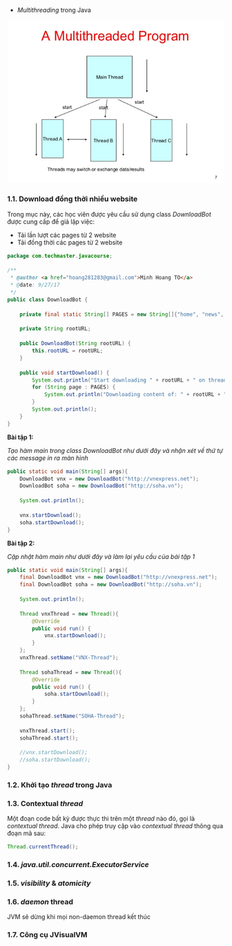 * *Multithreading* trong Java

![](./materials/multithreaded_program.png)


### 1.1. Download đồng thời nhiều website

Trong mục này, các học viên được yêu cầu sử dụng class *DownloadBot* được cung cấp để giả lập việc:

* Tải lần lượt các pages từ 2 website
* Tải đồng thời các pages từ 2 website

```java
package com.techmaster.javacourse;

/**
 * @author <a href="hoang281283@gmail.com">Minh Hoang TO</a>
 * @date: 9/27/17
 */
public class DownloadBot {

    private final static String[] PAGES = new String[]{"home", "news", "videos", "health", "blog"};

    private String rootURL;

    public DownloadBot(String rootURL) {
        this.rootURL = rootURL;
    }

    public void startDownload() {
        System.out.println("Start downloading " + rootURL + " on thread: " + Thread.currentThread());
        for (String page : PAGES) {
            System.out.println("Downloading content of: " + rootURL + "/" + page);
        }
        System.out.println();
    }
}

```



__Bài tập 1:__

*Tạo hàm main trong class DownloadBot như dưới đây và nhận xét về thứ tự các message in ra màn hình*

```java
public static void main(String[] args){
    DownloadBot vnx = new DownloadBot("http://vnexpress.net");
    DownloadBot soha = new DownloadBot("http://soha.vn");

    System.out.println();

    vnx.startDownload();
    soha.startDownload();
}
```

__Bài tập 2:__

*Cập nhật hàm main như dưới đây và làm lại yêu cầu của bài tập 1*

```java
public static void main(String[] args){
    final DownloadBot vnx = new DownloadBot("http://vnexpress.net");
    final DownloadBot soha = new DownloadBot("http://soha.vn");

    System.out.println();

    Thread vnxThread = new Thread(){
        @Override
        public void run() {
            vnx.startDownload();
        }
    };
    vnxThread.setName("VNX-Thread");

    Thread sohaThread = new Thread(){
        @Override
        public void run() {
            soha.startDownload();
        }
    };
    sohaThread.setName("SOHA-Thread");

    vnxThread.start();
    sohaThread.start();

    //vnx.startDownload();
    //soha.startDownload();
}
```


### 1.2. Khởi tạo *thread* trong Java

### 1.3. Contextual *thread*

Một đoạn code bất kỳ được thực thi trên một *thread* nào đó, gọi là *contextual thread*. Java cho phép truy cập vào *contextual thread* thông qua đoạn mã sau:

```java
Thread.currentThread();
```
### 1.4. *java.util.concurrent.ExecutorService*

### 1.5. *visibility* & *atomicity*

### 1.6. *daemon* thread

JVM sẽ dừng khi mọi non-daemon thread kết thúc

### 1.7. Công cụ JVisualVM


